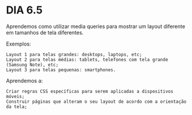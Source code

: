 # DIA 6.5

Aprendemos como utilizar media queries para mostrar um layout diferente em tamanhos de tela diferentes.

Exemplos:

    Layout 1 para telas grandes: desktops, laptops, etc;
    Layout 2 para telas médias: tablets, telefones com tela grande (Samsung Note), etc;
    Layout 3 para telas pequenas: smartphones.

 Aprendemos a:

    Criar regras CSS específicas para serem aplicadas a dispositivos móveis;
    Construir páginas que alteram o seu layout de acordo com a orientação da tela;

